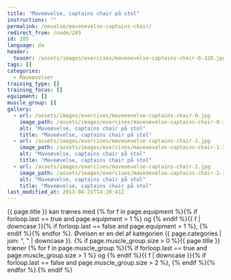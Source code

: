 ```yaml
---
title: "Maveøvelse, captains chair på stol"
instructions: ""
permalink: /oevelse/maveoevelse-captains-chair/
redirect_from: /node/285
id: 285
language: da
header:
  teaser: /assets/images/exercises/maveoevelse-captains-chair-0-320.jpg
tags: []
categories:
  - Maveøvelser
training_type: []
training_focus: []
equipment: []
muscle_group: []
gallery:
  - url: /assets/images/exercises/maveoevelse-captains-chair-0.jpg
    image_path: /assets/images/exercises/maveoevelse-captains-chair-0-320.jpg
    alt: "Maveøvelse, captains chair på stol"
    title: "Maveøvelse, captains chair på stol"
  - url: /assets/images/exercises/maveoevelse-captains-chair-1.jpg
    image_path: /assets/images/exercises/maveoevelse-captains-chair-1-320.jpg
    alt: "Maveøvelse, captains chair på stol"
    title: "Maveøvelse, captains chair på stol"
  - url: /assets/images/exercises/maveoevelse-captains-chair-2.jpg
    image_path: /assets/images/exercises/maveoevelse-captains-chair-2-320.jpg
    alt: "Maveøvelse, captains chair på stol"
    title: "Maveøvelse, captains chair på stol"
last_modified_at: 2013-04-21T14:20:41Z
---
```


{{ page.title }} kan trænes med {% for f in page.equipment %}{% if forloop.last == true and page.equipment > 1 %} og {% endif %}{{ f | downcase  }}{% if forloop.last == false and page.equipment > 1 %}, {% endif %}{% endfor %}. Øvelsen er en del af kategorien {{ page.categories | join: ", " | downcase }}. {% if page.muscle_group.size > 0 %}{{ page.title }} træner {% for f in page.muscle_group %}{% if forloop.last == true and page.muscle_group.size > 1 %} og {% endif %}{{ f | downcase }}{% if forloop.last == false and page.muscle_group.size > 2 %}, {% endif %}{% endfor %}.{% endif %}
